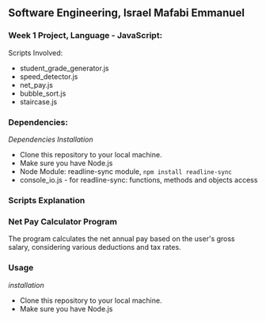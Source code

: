 ## Software Engineering, Israel Mafabi Emmanuel
### Week 1 Project, Language - JavaScript:
Scripts Involved:
- student_grade_generator.js
- speed_detector.js
- net_pay.js
- bubble_sort.js
- staircase.js

### Dependencies:
*Dependencies Installation*
- Clone this repository to your local machine.
- Make sure you have Node.js
- Node Module: readline-sync module, `npm install readline-sync`
- console_io.js - for readline-sync: functions, methods and  objects access

### Scripts Explanation
### **Net Pay Calculator Program**
The program calculates the net annual pay based on the user's
gross salary, considering various deductions and tax rates.

### Usage
*installation*
- Clone this repository to your local machine.
- Make sure you have Node.js